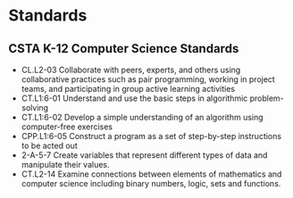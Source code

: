 # Standards

## CSTA K-12 Computer Science Standards

* CL.L2-03 Collaborate with peers, experts, and others using collaborative practices such as pair programming, working in project teams, and participating in group active learning activities
* CT.L1:6-01 Understand and use the basic steps in algorithmic problem-solving
* CT.L1:6-02 Develop a simple understanding of an algorithm using computer-free exercises
* CPP.L1:6-05 Construct a program as a set of step-by-step instructions to be acted out
* 2-A-5-7 Create variables that represent different types of data and manipulate their values.
* CT.L2-14 Examine connections between elements of mathematics and computer science including binary numbers, logic, sets and functions.